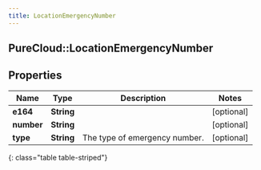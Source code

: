 ```yaml
---
title: LocationEmergencyNumber
---
```

## PureCloud::LocationEmergencyNumber

## Properties

|Name | Type | Description | Notes|
|------------ | ------------- | ------------- | -------------|
| **e164** | **String** |  | [optional] |
| **number** | **String** |  | [optional] |
| **type** | **String** | The type of emergency number. | [optional] |
{: class="table table-striped"}


